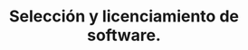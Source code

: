 ---
title: Selección y licenciamiento de software.
description: Manual de Organización de Centros de Cómputo
---